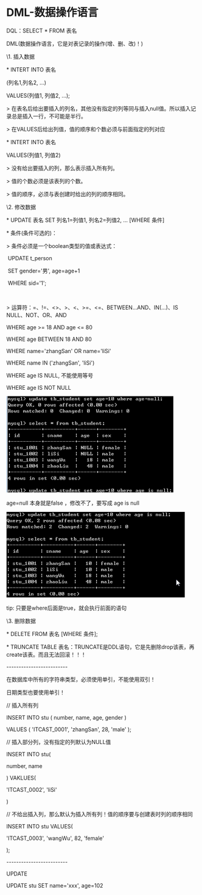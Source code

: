 # DML-数据操作语言

DQL：SELECT * FROM 表名

DML(数据操作语言，它是对表记录的操作(增、删、改)！)

\1. 插入数据

\*  INTERT INTO 表名

  (列名1,列名2, ...) 

  VALUES(列值1, 列值2, ...);

 \> 在表名后给出要插入的列名，其他没有指定的列等同与插入null值。所以插入记录总是插入一行，不可能是半行。

 \> 在VALUES后给出列值，值的顺序和个数必须与前面指定的列对应

\* INTERT INTO 表名 

  VALUES(列值1, 列值2)

 \> 没有给出要插入的列，那么表示插入所有列。

 \> 值的个数必须是该表列的个数。

 \> 值的顺序，必须与表创建时给出的列的顺序相同。

\2. 修改数据

\* UPDATE 表名 SET 列名1=列值1, 列名2=列值2, ... [WHERE 条件]

\* 条件(条件可选的)：

 \> 条件必须是一个boolean类型的值或表达式：

​    UPDATE t_person 

​    SET gender='男', age=age+1 

​    WHERE sid='1';

​    

 \> 运算符：=、!=、<>、>、<、>=、<=、BETWEEN...AND、IN(...)、IS NULL、NOT、OR、AND

WHERE age >= 18 AND age <= 80

WHERE age BETWEEN 18 AND 80

WHERE name='zhangSan' OR name='liSi'

WHERE name IN ('zhangSan', 'liSi')

WHERE age IS NULL, 不能使用等号

WHERE age IS NOT NULL

  ![image-20221029174805541](img/image-20221029174805541.png)

age=null 本身就是false ，修改不了，要写成 age is null 

 ![image-20221029174815198](img/image-20221029174815198.png)

tip: 只要是where后面是true，就会执行前面的语句

\3. 删除数据

\* DELETE FROM 表名 [WHERE 条件];

\* TRUNCATE TABLE 表名：TRUNCATE是DDL语句，它是先删除drop该表，再create该表。而且无法回滚！！！

\-------------------------

在数据库中所有的字符串类型，必须使用单引，不能使用双引！

日期类型也要使用单引！

// 插入所有列

INSERT INTO stu ( number, name, age, gender )

VALUES ( 'ITCAST_0001', 'zhangSan', 28, 'male' );

// 插入部分列，没有指定的列默认为NULL值

INSERT INTO stu(

 number, name

) VAKLUES(

 'ITCAST_0002', 'liSi'

)

// 不给出插入列，那么默认为插入所有列！值的顺序要与创建表时列的顺序相同

INSERT INTO stu VALUES(

 'ITCAST_0003', 'wangWu', 82, 'female'

);

\-------------------------

UPDATE

UPDATE stu SET name='xxx', age=102